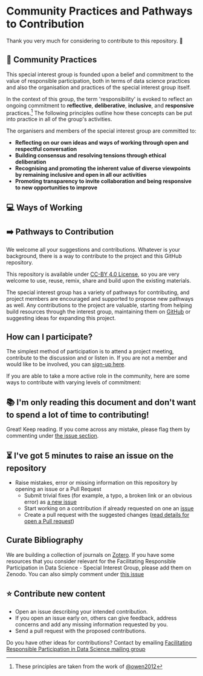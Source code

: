 # Community Practices and Pathways to Contribution

Thank you very much for considering to contribute to this repository. :tada:

## :busts_in_silhouette: Community Practices 

This special interest group is founded upon a belief and commitment to the value of responsible participation, both in terms of data science practices and also the organisation and practices of the special interest group itself.

In the context of this group, the term 'responsibility' is evoked to reflect an ongoing commitment to **reflective**, **deliberative**, **inclusive**, and **responsive** practices.[^RRI] The following principles outline how these concepts can be put into practice in all of the group's activities.

The organisers and members of the special interest group are committed to:

- **Reflecting on our own ideas and ways of working through open and respectful conversation** 
- **Building consensus and resolving tensions through ethical deliberation**
- **Recognising and promoting the inherent value of diverse viewpoints by remaining inclusive and open in all our activities**
- **Promoting transparency to invite collaboration and being responsive to new opportunities to improve**

## :computer: Ways of Working


## :arrow_right: Pathways to Contribution

We welcome all your suggestions and contributions.
Whatever is your background, there is a way to contribute to the project and this GitHub repository. 

This repository is available under [CC-BY 4.0 License](/LICENSE), so you are very welcome to use, reuse, remix, share and build upon the existing materials.

The special interest group has a variety of pathways for contributing, and project members are encouraged and supported to propose new pathways as well. 
Any contributions to the project are valuable, starting from helping build resources through the interest group, maintaining them on [GitHub](https://github.com/alan-turing-institute/responsible-participation/blob/master/projects/) or suggesting ideas for expanding this project.

How can I participate?
---

The simplest method of participation is to attend a project meeting, contribute to the discussion and or listen in.
If you are not a member and would like to be involved, you can [sign-up here](https://forms.office.com/Pages/ResponsePage.aspx?id=p_SVQ1XklU-Knx-672OE-fR6PcyyBV1JuragBENwKPJUM0gwRTBPTjYxT0VMS0xZTk1XWE83QUQ5TyQlQCN0PWcu).

If you are able to take a more active role in the community, here are some ways to contribute with varying levels of commitment:

:books: I'm only reading this document and don't want to spend a lot of time to contributing!
---

Great! Keep reading. 
If you come across any mistake, please flag them by commenting under [the issue section](https://github.com/alan-turing-institute/responsible-participation/issues/2).

:hourglass_flowing_sand: I've got 5 minutes to raise an issue on the repository
---

- Raise mistakes, error or missing information on this repository by opening an issue or a Pull Request
  - Submit trivial fixes (for example, a typo, a broken link or an obvious error) as [a new issue](https://github.com/malvikasharan/developing_collaborative_document/issues/new)
  - Start working on a contribution if already requested on one an [issue](https://github.com/malvikasharan/developing_collaborative_document/issues)
  - Create a pull request with the suggested changes ([read details for open a Pull request](https://opensource.guide/how-to-contribute/#opening-a-pull-request))

Curate Bibliography 
---

We are building a collection of journals on [Zotero](zotero.md).
If you have some resources that you consider relevant for the Facilitating Responsible Participation in Data Science - Special Interest Group, please add them on Zenodo.
You can also simply comment under [this issue](https://github.com/alan-turing-institute/responsible-participation/issues/3)
<!-- Explain how they can do it -->

:star: Contribute new content
---

 - Open an issue describing your intended contribution. 
 - If you open an issue early on, others can give feedback, address concerns and add any missing information requested by you. 
 - Send a pull request with the proposed contributions.
 
 Do you have other ideas for contributions? Contact by emailing [Facilitating Responsible Participation in Data Science mailing group](mailto:facilitatingresponsibleparticipationIG@turing.ac.uk)

[^RRI]: These principles are taken from the work of [@owen2012](https://academic.oup.com/spp/article-abstract/39/6/751/1620724)


